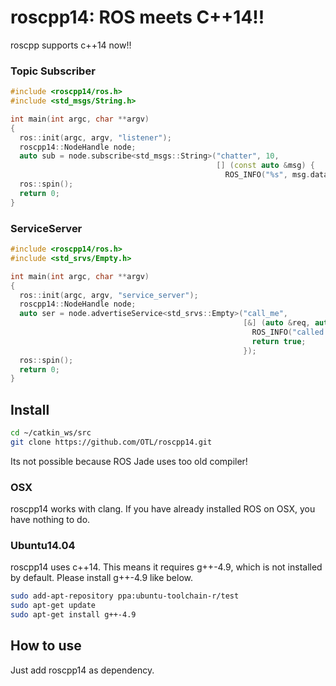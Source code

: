 # roscpp14: ROS meets C++14!!

roscpp supports c++14 now!!

### Topic Subscriber

```c++
#include <roscpp14/ros.h>
#include <std_msgs/String.h>

int main(int argc, char **argv)
{
  ros::init(argc, argv, "listener");
  roscpp14::NodeHandle node;
  auto sub = node.subscribe<std_msgs::String>("chatter", 10,
                                              [] (const auto &msg) {
                                                ROS_INFO("%s", msg.data.c_str()); });
  ros::spin();
  return 0;
}
```

### ServiceServer

```c++
#include <roscpp14/ros.h>
#include <std_srvs/Empty.h>

int main(int argc, char **argv) 
{
  ros::init(argc, argv, "service_server");
  roscpp14::NodeHandle node;
  auto ser = node.advertiseService<std_srvs::Empty>("call_me",
                                                    [&] (auto &req, auto &res) -> bool {
                                                      ROS_INFO("called!");
                                                      return true;
                                                    });
  ros::spin();
  return 0;
}
```

## Install

```bash
cd ~/catkin_ws/src
git clone https://github.com/OTL/roscpp14.git
```

Its not possible because ROS Jade uses too old compiler!

### OSX
roscpp14 works with clang.
If you have already installed ROS on OSX, you have nothing to do.

### Ubuntu14.04
roscpp14 uses c++14. This means it requires g++-4.9, which is not installed by default.
Please install g++-4.9 like below.

```bash
sudo add-apt-repository ppa:ubuntu-toolchain-r/test
sudo apt-get update
sudo apt-get install g++-4.9
```

## How to use

Just add roscpp14 as dependency.

